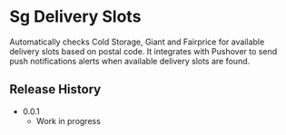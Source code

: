 # Sg Delivery Slots
Automatically checks Cold Storage, Giant and Fairprice for available delivery slots based on postal code. It integrates with Pushover to send push notifications alerts when available delivery slots are found.

## Release History

* 0.0.1
    * Work in progress
